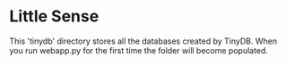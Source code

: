 # Little Sense
This 'tinydb' directory stores all the databases created by TinyDB. When you run webapp.py for the first time the folder will become populated. 
